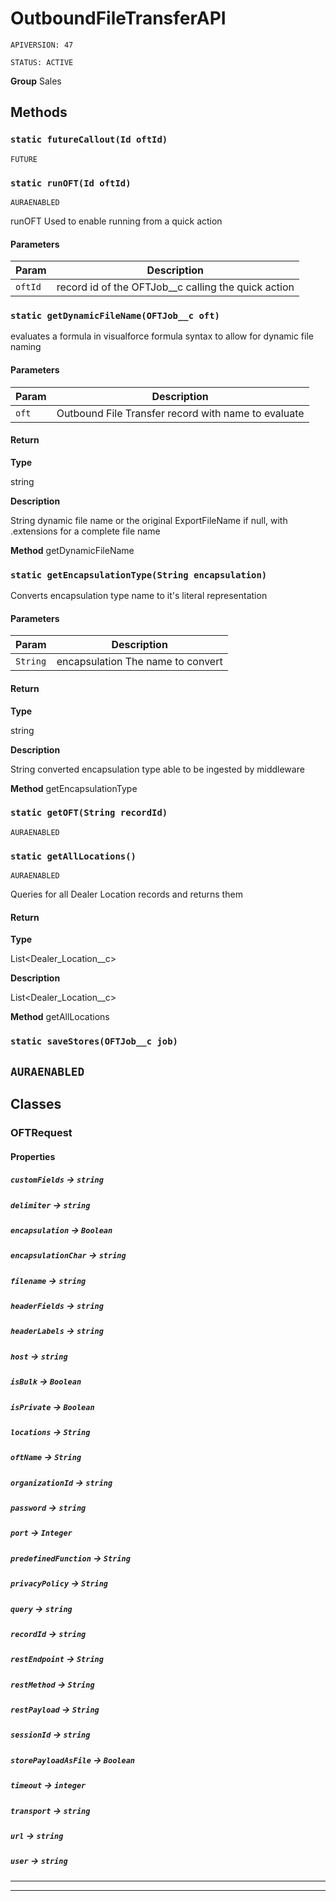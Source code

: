 # OutboundFileTransferAPI

`APIVERSION: 47`

`STATUS: ACTIVE`



**Group** Sales

## Methods
### `static futureCallout(Id oftId)`

`FUTURE`
### `static runOFT(Id oftId)`

`AURAENABLED`

runOFT Used to enable running from a quick action

#### Parameters

|Param|Description|
|---|---|
|`oftId`|record id of the OFTJob__c calling the quick action|

### `static getDynamicFileName(OFTJob__c oft)`

evaluates a formula in visualforce formula syntax to allow for dynamic file naming

#### Parameters

|Param|Description|
|---|---|
|`oft`|Outbound File Transfer record with name to evaluate|

#### Return

**Type**

string

**Description**

String dynamic file name or the original ExportFileName if null, with .extensions for a complete file name


**Method** getDynamicFileName

### `static getEncapsulationType(String encapsulation)`

Converts encapsulation type name to it's literal representation

#### Parameters

|Param|Description|
|---|---|
|`String`|encapsulation The name to convert|

#### Return

**Type**

string

**Description**

String converted encapsulation type able to be ingested by middleware


**Method** getEncapsulationType

### `static getOFT(String recordId)`

`AURAENABLED`
### `static getAllLocations()`

`AURAENABLED`

Queries for all Dealer Location records and returns them

#### Return

**Type**

List&lt;Dealer_Location__c&gt;

**Description**

List&lt;Dealer_Location__c&gt;


**Method** getAllLocations

### `static saveStores(OFTJob__c job)`

`AURAENABLED`
---
## Classes
### OFTRequest
#### Properties

##### `customFields` → `string`


##### `delimiter` → `string`


##### `encapsulation` → `Boolean`


##### `encapsulationChar` → `string`


##### `filename` → `string`


##### `headerFields` → `string`


##### `headerLabels` → `string`


##### `host` → `string`


##### `isBulk` → `Boolean`


##### `isPrivate` → `Boolean`


##### `locations` → `String`


##### `oftName` → `String`


##### `organizationId` → `string`


##### `password` → `string`


##### `port` → `Integer`


##### `predefinedFunction` → `String`


##### `privacyPolicy` → `String`


##### `query` → `string`


##### `recordId` → `string`


##### `restEndpoint` → `String`


##### `restMethod` → `String`


##### `restPayload` → `String`


##### `sessionId` → `string`


##### `storePayloadAsFile` → `Boolean`


##### `timeout` → `integer`


##### `transport` → `string`


##### `url` → `string`


##### `user` → `string`


---

---
